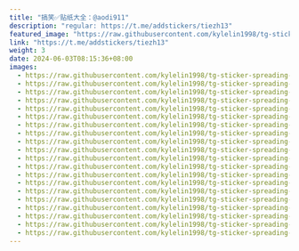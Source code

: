 ```yaml
---
title: "搞笑✅贴纸大全：@aodi911"
description: "regular: https://t.me/addstickers/tiezh13"
featured_image: "https://raw.githubusercontent.com/kylelin1998/tg-sticker-spreading-worldwide-images/main/img/c5843401-9c83-4f60-a555-3fea8a1555c5.jpg"
link: "https://t.me/addstickers/tiezh13"
weight: 3
date: 2024-06-03T08:15:36+08:00
images:
  - https://raw.githubusercontent.com/kylelin1998/tg-sticker-spreading-worldwide-images/main/img/c5843401-9c83-4f60-a555-3fea8a1555c5.jpg
  - https://raw.githubusercontent.com/kylelin1998/tg-sticker-spreading-worldwide-images/main/img/c43d648a-615d-42aa-8e64-9eba1133792c.jpg
  - https://raw.githubusercontent.com/kylelin1998/tg-sticker-spreading-worldwide-images/main/img/84c5961a-794b-4fb6-b022-ddfe49fcfadd.jpg
  - https://raw.githubusercontent.com/kylelin1998/tg-sticker-spreading-worldwide-images/main/img/78b623b5-f993-4f0d-b025-e3280ab645b0.jpg
  - https://raw.githubusercontent.com/kylelin1998/tg-sticker-spreading-worldwide-images/main/img/48ecd0c1-a2d5-48a3-9661-7ceff0f48c56.jpg
  - https://raw.githubusercontent.com/kylelin1998/tg-sticker-spreading-worldwide-images/main/img/9bb844b3-9cd7-4fbe-813b-6343ba7b8f19.jpg
  - https://raw.githubusercontent.com/kylelin1998/tg-sticker-spreading-worldwide-images/main/img/16ab9880-d451-4a67-aa9c-b4b6149730d3.jpg
  - https://raw.githubusercontent.com/kylelin1998/tg-sticker-spreading-worldwide-images/main/img/abe7e2a9-a175-42be-a49f-1f3073be8c87.jpg
  - https://raw.githubusercontent.com/kylelin1998/tg-sticker-spreading-worldwide-images/main/img/f7e5ad6b-7215-46ee-b100-042f4983db76.jpg
  - https://raw.githubusercontent.com/kylelin1998/tg-sticker-spreading-worldwide-images/main/img/c9e8aeca-9a18-4475-8e08-94eb622bfe0e.jpg
  - https://raw.githubusercontent.com/kylelin1998/tg-sticker-spreading-worldwide-images/main/img/4ed6d196-1eb5-411e-a1da-e337d1ae9baa.jpg
  - https://raw.githubusercontent.com/kylelin1998/tg-sticker-spreading-worldwide-images/main/img/de260600-2082-411a-b2f5-d6b2c55b15d2.jpg
  - https://raw.githubusercontent.com/kylelin1998/tg-sticker-spreading-worldwide-images/main/img/6f9e7437-0e5d-4334-87d9-c1a4a1b05e90.jpg
  - https://raw.githubusercontent.com/kylelin1998/tg-sticker-spreading-worldwide-images/main/img/5d7650eb-2881-44f0-84bc-624899d09c87.jpg
  - https://raw.githubusercontent.com/kylelin1998/tg-sticker-spreading-worldwide-images/main/img/18f2a48f-0661-4325-914d-a929a3abee2a.jpg
  - https://raw.githubusercontent.com/kylelin1998/tg-sticker-spreading-worldwide-images/main/img/533f1712-db2c-4621-b7fa-de0a92d7183c.jpg
  - https://raw.githubusercontent.com/kylelin1998/tg-sticker-spreading-worldwide-images/main/img/491f5eab-2bcf-421a-a470-c0ef5fbe033f.jpg
  - https://raw.githubusercontent.com/kylelin1998/tg-sticker-spreading-worldwide-images/main/img/33d5b0a2-bad5-4dcc-8ff3-64bbabeb5e4c.jpg
  - https://raw.githubusercontent.com/kylelin1998/tg-sticker-spreading-worldwide-images/main/img/153760e5-2793-4fa0-bcf3-af9181e58b1e.jpg
  - https://raw.githubusercontent.com/kylelin1998/tg-sticker-spreading-worldwide-images/main/img/297665fb-c1ed-42c0-a6ec-d5d6a3ade168.jpg
---
```

